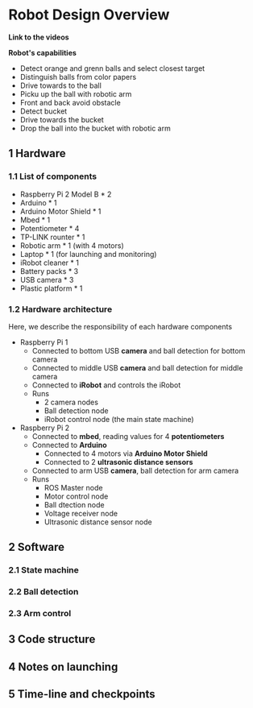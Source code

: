# Robot Design Overview
**Link to the videos**

**Robot's capabilities**

- Detect orange and grenn balls and select closest target
- Distinguish balls from color papers
- Drive towards to the ball
- Picku up the ball with robotic arm
- Front and back avoid obstacle
- Detect bucket
- Drive towards the bucket
- Drop the ball into the bucket with robotic arm

## 1 Hardware

### 1.1 List of components

- Raspberry Pi 2 Model B * 2
- Arduino * 1
- Arduino Motor Shield * 1
- Mbed * 1
- Potentiometer * 4
- TP-LINK rounter * 1
- Robotic arm * 1 (with 4 motors)
- Laptop * 1 (for launching and monitoring)
- iRobot cleaner * 1
- Battery packs * 3
- USB camera * 3
- Plastic platform * 1

### 1.2 Hardware architecture

Here, we describe the responsibility of each hardware components

- Raspberry Pi 1
    - Connected to bottom USB **camera** and ball detection for bottom camera
    - Connected to middle USB **camera** and ball detection for middle camera
    - Connected to **iRobot** and controls the iRobot
    - Runs
        - 2 camera nodes
        - Ball detection node
        - iRobot control node (the main state machine)
- Raspberry Pi 2
    - Connected to **mbed**, reading values for 4 **potentiometers**
    - Connected to **Arduino**
        - Connected to 4 motors via **Arduino Motor Shield**
        - Connected to 2 **ultrasonic distance sensors**
    - Connected to arm USB **camera**, ball detection for arm camera
    - Runs
        - ROS Master node
        - Motor control node
        - Ball dtection node
        - Voltage receiver node
        - Ultrasonic distance sensor node

## 2 Software
### 2.1 State machine
### 2.2 Ball detection
### 2.3 Arm control
## 3 Code structure
## 4 Notes on launching
## 5 Time-line and checkpoints